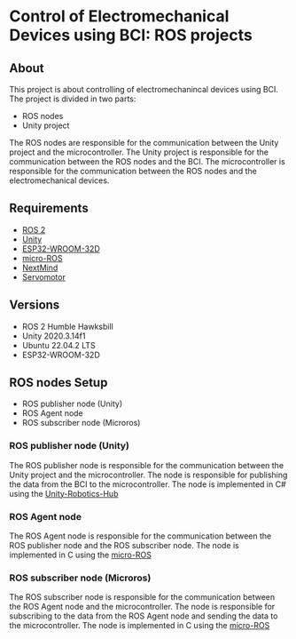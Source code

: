 # Control of Electromechanical Devices using BCI: ROS projects

## About
This project is about controlling of electromechanincal devices using BCI. The project is divided in two parts:
- ROS nodes
- Unity project

The ROS nodes are responsible for the communication between the Unity project and the microcontroller. The Unity project is responsible for the communication between the ROS nodes and the BCI. The microcontroller is responsible for the communication between the ROS nodes and the electromechanical devices.

## Requirements
- [ROS 2](https://docs.ros.org/en/rolling/Releases/Release-Humble-Hawksbill.html)
- [Unity](https://unity.com/)
- [ESP32-WROOM-32D](https://www.espressif.com/en/products/socs/esp32)
- [micro-ROS](https://micro.ros.org/)
- [NextMind](https://www.next-mind.com/)
- [Servomotor](https://en.wikipedia.org/wiki/Servomotor)


## Versions
- ROS 2 Humble Hawksbill
- Unity 2020.3.14f1 
- Ubuntu 22.04.2 LTS 
- ESP32-WROOM-32D 

## ROS nodes Setup
- ROS publisher node (Unity)
- ROS Agent node
- ROS subscriber node (Microros)

### ROS publisher node (Unity)
The ROS publisher node is responsible for the communication between the Unity project and the microcontroller. The node is responsible for publishing the data from the BCI to the microcontroller. The node is implemented in C# using the [Unity-Robotics-Hub](https://github.com/Unity-Technologies/Unity-Robotics-Hub)

### ROS Agent node
The ROS Agent node is responsible for the communication between the ROS publisher node and the ROS subscriber node. The node is implemented in C using the [micro-ROS](https://micro.ros.org/)

### ROS subscriber node (Microros)
The ROS subscriber node is responsible for the communication between the ROS Agent node and the microcontroller. The node is responsible for subscribing to the data from the ROS Agent node and sending the data to the microcontroller. The node is implemented in C using the [micro-ROS](https://micro.ros.org/)


